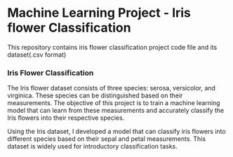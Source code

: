 # Machine Learning Project - Iris flower Classification

This repository contains iris flower classification project code file and its dataset(.csv format)

### Iris Flower Classification

The Iris flower dataset consists of three species: serosa, versicolor, and virginica. These species can be distinguished based on their measurements. The objective of this project is to train a machine learning model that can learn from these measurements and accurately classify the Iris flowers into their respective species.

Using the Iris dataset, I developed a model that can classify iris flowers into different species based on their sepal and petal measurements. This dataset is widely used for introductory classification tasks.

